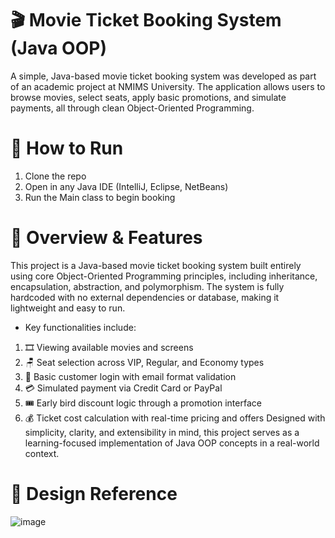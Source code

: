 # 🎬 Movie Ticket Booking System (Java OOP)
A simple, Java-based movie ticket booking system was developed as part of an academic project at NMIMS University. The application allows users to browse movies, select seats, apply basic promotions, and simulate payments, all through clean Object-Oriented Programming.

# 🚀 How to Run
1. Clone the repo
2. Open in any Java IDE (IntelliJ, Eclipse, NetBeans)
3. Run the Main class to begin booking

# 🧩 Overview & Features
This project is a Java-based movie ticket booking system built entirely using core Object-Oriented Programming principles, including inheritance, encapsulation, abstraction, and polymorphism. The system is fully hardcoded with no external dependencies or database, making it lightweight and easy to run.
- Key functionalities include:
1. 🎞️ Viewing available movies and screens
2. 🪑 Seat selection across VIP, Regular, and Economy types
3. 🔐 Basic customer login with email format validation
4. 💳 Simulated payment via Credit Card or PayPal
5. 🎟️ Early bird discount logic through a promotion interface
6. 💰 Ticket cost calculation with real-time pricing and offers
Designed with simplicity, clarity, and extensibility in mind, this project serves as a learning-focused implementation of Java OOP concepts in a real-world context.

# 🧠 Design Reference
![image](https://github.com/user-attachments/assets/00744e55-aa15-4de3-a1fa-2a9394e772be)
